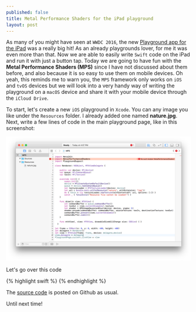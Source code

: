 ```yaml
---
published: false
title: Metal Performance Shaders for the iPad playground
layout: post
---
```

As many of you might have seen at `WWDC 2016`, the new [Playground app for the iPad](https://developer.apple.com/videos/play/wwdc2016/408/) was a really big hit! As an already playgrounds lover, for me it was even more than that. Now we are able to easily write `Swift` code on the iPad and run it with just a button tap. Today we are going to have fun with the __Metal Performance Shaders (MPS)__ since I have not discussed about them before, and also because it is so easy to use them on mobile devices. Oh yeah, this reminds me to warn you, the `MPS` framework only works on `iOS` and `tvOS` devices but we will look into a very handy way of writing the playground on a `macOS` device and share it with your mobile device through the `iCloud Drive`.

To start, let's create a new `iOS` playground in `Xcode`. You can any image you like under the `Resources` folder. I already added one named __nature.jpg__. Next, write a few lines of code in the main playground page, like in this screenshot:

![alt text](https://github.com/MetalKit/images/raw/master/mps_1.png "1")

Let's go over this code

{% highlight swift %}
{% endhighlight %}

The [source code](https://github.com/MetalKit/metal) is posted on Github as usual.

Until next time!
